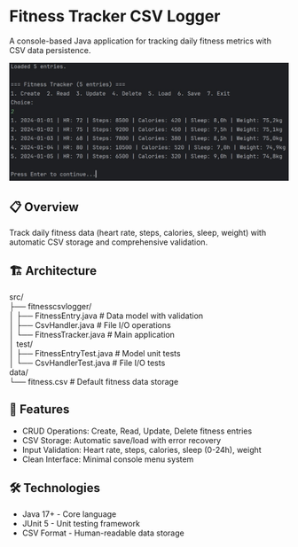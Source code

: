 # Fitness Tracker CSV Logger

A console-based Java application for tracking daily fitness metrics with CSV data persistence.

<div align="center">
  <img src="img/FitnessTracker.jpg" alt="Fitness Tracker Interface" width="800"/>
</div>

## 📋 Overview

Track daily fitness data (heart rate, steps, calories, sleep, weight) with automatic CSV storage and comprehensive validation.

## 🏗️ Architecture

src/   
├── fitnesscsvlogger/  
│   ├── FitnessEntry.java       # Data model with validation  
│   ├── CsvHandler.java         # File I/O operations  
│   └── FitnessTracker.java     # Main application  
│   test/  
│   ├── FitnessEntryTest.java   # Model unit tests  
│   └── CsvHandlerTest.java     # File I/O tests  
data/  
└── fitness.csv                 # Default fitness data storage

## 🚀 Features

- CRUD Operations: Create, Read, Update, Delete fitness entries  
- CSV Storage: Automatic save/load with error recovery  
- Input Validation: Heart rate, steps, calories, sleep (0-24h), weight  
- Clean Interface: Minimal console menu system  

## 🛠️ Technologies

- Java 17+ - Core language  
- JUnit 5 - Unit testing framework  
- CSV Format - Human-readable data storage  
